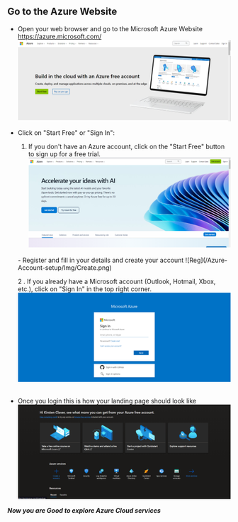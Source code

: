 ## Go to the Azure Website
- Open your web browser and go to the Microsoft Azure Website <br> https://azure.microsoft.com/ 
![azurehomepage](/Azure-Account-setup/Img/Azurehomepage.png) 
- Click on "Start Free" or "Sign In":

  1.  If you don't have an Azure account, click on the "Start Free" button to sign up for a free trial.
  ![start free](/Azure-Account-setup/Img/Startfreeindication.png) 
     <br> 
  - Register and fill in your details and create your account  
      ![Reg](/Azure-Account-setup/Img/Create.png)
    
    <br>

  2 . If you already have a Microsoft account (Outlook, Hotmail, Xbox, etc.), click on "Sign In" in the top right corner. 
         ![signin](/Azure-Account-setup/Img/Signin.png) 
        <br>
        <br>
- Once you login this is how your landing page should look like 
       ![Landpage](/Azure-Account-setup/Img/loggedinlandingpage.png) 

 ***Now you are Good to explore Azure Cloud services***
  

[def]: /Azure-Account-setup/Img/createAccount.png